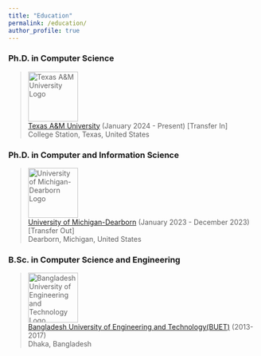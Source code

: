 ```yaml
---
title: "Education"
permalink: /education/
author_profile: true
---
```


### Ph.D. in Computer Science
> <img src="https://upload.wikimedia.org/wikipedia/commons/thumb/e/ee/Texas_A%26M_University_logo.svg/1246px-Texas_A%26M_University_logo.svg.png" alt="Texas A&M University Logo" width="100px" height="100px"> <br>
> [Texas A&M University](https://engineering.tamu.edu/cse/index.html) (January 2024 - Present) [Transfer In] <br>
> College Station, Texas, United States

### Ph.D. in Computer and Information Science
> <img src="https://umdearborn.edu/sites/default/files/styles/large/public/2023-05/UM-Dearborn_Logo-Hex.png" alt="University of Michigan-Dearborn Logo" width="100px" height="100px"> <br>
> [University of Michigan-Dearborn](https://umdearborn.edu/) (January 2023 - December 2023) [Transfer Out] <br>
> Dearborn, Michigan, United States

### B.Sc. in Computer Science and Engineering
> <img src="https://upload.wikimedia.org/wikipedia/en/d/da/BUET_LOGO.svg" alt="Bangladesh University of Engineering and Technology Logo" width="100px" height="100px"> <br>
> [Bangladesh University of Engineering and Technology(BUET)](https://buet.ac.bd) (2013- 2017) <br>
> Dhaka, Bangladesh

<!-- ### Higher-Secondary School Certificate (HSC)
> <img src="https://scontent-dfw5-2.xx.fbcdn.net/v/t39.30808-6/359780721_656232833188766_8458530289780339767_n.jpg?_nc_cat=104&ccb=1-7&_nc_sid=6ee11a&_nc_ohc=RFaZWll1klwQ7kNvgH98Tte&_nc_ht=scontent-dfw5-2.xx&oh=00_AYApjMY4g1FG0StVvL_-becj-8j-YzRNmkGHz6MxNKLP4g&oe=66A36E0E" alt="Bangladesh University of Engineering and Technology Logo" width="50px" height="50px"> <br>
> Govt. Mahtab Uddin Degree College (2010-2012) <br>
> Kaliganj, Jhenaidah, Bangladesh

### Secondary School Certificate (SSC) 
> Chaprail Secondary School (2008-2010) <br>
> Kaliganj, Jhenaidah, Bangladesh -->
